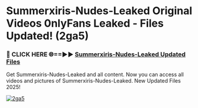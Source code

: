 # Summerxiris-Nudes-Leaked Original Videos 0nlyFans Leaked - Files Updated! (2ga5)

<h3>🔴 CLICK HERE 🌐==►► <a href="https://tinyurl.com/4mcuefdz" rel="nofollow">Summerxiris-Nudes-Leaked Updated Files</a></h3>

Get Summerxiris-Nudes-Leaked and all content. Now you can access all videos and pictures of Summerxiris-Nudes-Leaked. New Updated Files 2025!

[![2ga5](https://i.imgur.com/StAQSOY.gif)](https://tinyurl.com/4mcuefdz)
